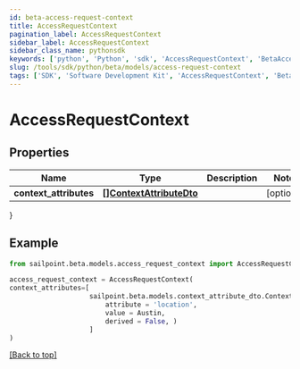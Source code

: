 ```yaml
---
id: beta-access-request-context
title: AccessRequestContext
pagination_label: AccessRequestContext
sidebar_label: AccessRequestContext
sidebar_class_name: pythonsdk
keywords: ['python', 'Python', 'sdk', 'AccessRequestContext', 'BetaAccessRequestContext'] 
slug: /tools/sdk/python/beta/models/access-request-context
tags: ['SDK', 'Software Development Kit', 'AccessRequestContext', 'BetaAccessRequestContext']
---
```


# AccessRequestContext


## Properties

Name | Type | Description | Notes
------------ | ------------- | ------------- | -------------
**context_attributes** | [**[]ContextAttributeDto**](context-attribute-dto) |  | [optional] 
}

## Example

```python
from sailpoint.beta.models.access_request_context import AccessRequestContext

access_request_context = AccessRequestContext(
context_attributes=[
                    sailpoint.beta.models.context_attribute_dto.ContextAttributeDto(
                        attribute = 'location', 
                        value = Austin, 
                        derived = False, )
                    ]
)

```
[[Back to top]](#) 

